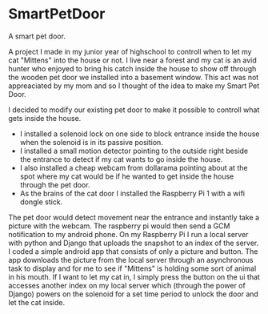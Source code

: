 # SmartPetDoor
A smart pet door.

A project I made in my junior year of highschool to controll when to let my cat "Mittens" into the house or not. I live near a forest and my cat is an avid hunter who enjoyed to bring his catch inside the house to show off through the wooden pet door we installed into a basement window. This act was not appreaciated by my mom and so I thought of the idea to make my Smart Pet Door.

I decided to modify our existing pet door to make it possible to controll what gets inside the house. 

- I installed a solenoid lock on one side to block entrance inside the house when the solenoid is in its passive position.
- I installed a small motion detector pointing to the outside right beside the entrance to detect if my cat wants to go inside the house.
- I also installed a cheap webcam from dollarama pointing about at the spot where my cat would be if he wanted to get inside the house through the pet door.
- As the brains of the cat door I installed the Raspberry Pi 1 with a wifi dongle stick.

The pet door would detect movement near the entrance and instantly take a picture with the webcam. The raspberry pi would then send a GCM notification to my android phone. On my Raspberry Pi I run a local server with python and Django that uploads the snapshot to an index of the server. I coded a simple android app that consists of only a picture and button. The app downloads the picture from the local server through an asynchronous task to display and for me to see if "Mittens" is holding some sort of animal in his mouth. If I want to let my cat in, I simply press the button on the ui that accesses another index on my local server which (through the power of Django) powers on the solenoid for a set time period to unlock the door and let the cat inside.
